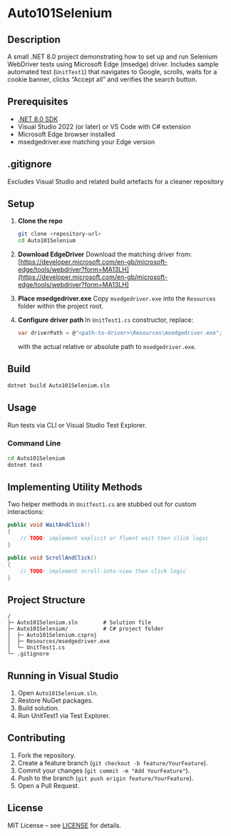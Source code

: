 # Auto101Selenium

## Description
A small .NET 8.0 project demonstrating how to set up and run Selenium WebDriver tests using Microsoft Edge (msedge) driver. Includes sample automated test (`UnitTest1`) that navigates to Google, scrolls, waits for a cookie banner, clicks “Accept all” and verifies the search button.

## Prerequisites
- [.NET 8.0 SDK](https://dotnet.microsoft.com/download/dotnet/8.0)
- Visual Studio 2022 (or later) or VS Code with C# extension
- Microsoft Edge browser installed
- msedgedriver.exe matching your Edge version

## .gitignore
Excludes Visual Studio and related build artefacts for a cleaner repository

## Setup
1. **Clone the repo**  
   ```bash
   git clone <repository-url>
   cd Auto101Selenium

2. **Download EdgeDriver**
   Download the matching driver from:
   [https://developer.microsoft.com/en-gb/microsoft-edge/tools/webdriver?form=MA13LH](https://developer.microsoft.com/en-gb/microsoft-edge/tools/webdriver?form=MA13LH)

3. **Place msedgedriver.exe**
   Copy `msedgedriver.exe` into the `Resources` folder within the project root.

4. **Configure driver path**
   In `UnitTest1.cs` constructor, replace:

   ```csharp
   var driverPath = @"<path-to-driver>\Resources\msedgedriver.exe";
   ```

   with the actual relative or absolute path to `msedgedriver.exe`.

## Build

```bash
dotnet build Auto101Selenium.sln
```

## Usage

Run tests via CLI or Visual Studio Test Explorer.

### Command Line

```bash
cd Auto101Selenium
dotnet test
```

## Implementing Utility Methods

Two helper methods in `UnitTest1.cs` are stubbed out for custom interactions:

```csharp
public void WaitAndClick()
{
    // TODO: implement explicit or fluent wait then click logic
}

public void ScrollAndClick()
{
    // TODO: implement scroll-into-view then click logic
}
```

## Project Structure

```
/
├─ Auto101Selenium.sln        # Solution file
├─ Auto101Selenium/           # C# project folder
│  ├─ Auto101Selenium.csproj
│  ├─ Resources/msedgedriver.exe
│  └─ UnitTest1.cs
└─ .gitignore
```

## Running in Visual Studio

1. Open `Auto101Selenium.sln`.
2. Restore NuGet packages.
3. Build solution.
4. Run UnitTest1 via Test Explorer.

## Contributing

1. Fork the repository.
2. Create a feature branch (`git checkout -b feature/YourFeature`).
3. Commit your changes (`git commit -m "Add YourFeature"`).
4. Push to the branch (`git push origin feature/YourFeature`).
5. Open a Pull Request.

## License

MIT License – see [LICENSE](LICENSE) for details.
